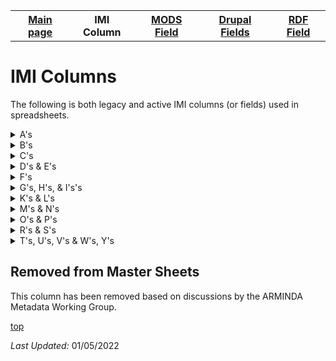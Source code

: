 <!DOCTYPE html>
<html>
<body>
<table style="width:100%">
  <tr>
    <th><a href="index.md">Main page</a></th>
	<th>IMI Column</th>
    <th><a href="MODS.md">MODS Field</a></th>
	<th><a href="DrupalFields.md">Drupal Fields</a></th>
    <th><a href="RDF.md">RDF Field</a></th>
  </tr>
<table>



<h1 id="top">IMI Columns</h1>
<p>The following is both legacy and active IMI columns (or fields) used in spreadsheets.</p>
<details>
<summary>A's</summary>
<br>	
		<li><a href="#removed">abstract_format</a> (removed): format of the abstract</li>
		<li><a href="#removed">accession_number</a> (removed): number associated with gallery items</li>
		<li><a href="advisor.md">advisors</a>: A person under whose supervision a student develops and/or presents an academic paper or project, including theses and capstone projects. </li>
		<li><a href="#removed">attach_additional_files</a> (removed)</li>
		<li><a href="#removed">author#_fname</a> (removed)</li>
		<li><a href="#removed">author#_lname</a> (removed)</li>
		<li><a href="#removed">author#_mname</a> (removed)</li>
		<li><a href="#removed">author#_suffix</a> (removed)</li>
</details>
<details>
<summary>B's</summary>
<br>	
		<li><a href="#removed">box</a> (removed): Box in which newspapers live in in the Archives</li>
		<li><a href="#removed">bp_categories</a> (removed): Possibly BePress categories of Academic Discipline</li>
		<li><a href="#removed">broad_creation_date</a> (removed): Date to accomidate a range associated with the creation of an item</li>
		<li><a href="#removed">broad_date</a> (removed): Date to accomidate a range associated with an item</li>
		<li><a href="bucket.md">bucket</a> : BePress inherited field which indicated the collection --bucket-- an item is associated with.</li>
		<li><a href="#removed">buy_link</a> (removed)</li>	
</details>
<details>
<summary>C's</summary>
<br>	
		<li><a href="#removed">calc_thumbnail_image_url	</a> (removed)</li>
		<li><a href="#removed">calc_url</a> (removed): Possible URL used in BePress</li>
		<li><a href="#removed">campus_location</a> (removed): Location of art on Whitman College campus where Sheehan art is displayed or stored.</li>
		<li><a href="#removed">catalog_id</a> (removed): Catalog number of museum item</li>
		<li><a href="#removed">city </a> (removed): City of publication</li>		
		<li><a href="#removed">collection_name	</a> (removed): Name of collection item is found in.</li>
		<li><a href="#removed">comments</a> (removed): Field for information not held elsewhere.</li>
		<li><a href="#removed">conference_track</a> (removed):Indicates WUC conference track in which item was presented. </li>
		<li><a href="contributors.md">contributors</a>: Identifies the entity or entities that made contributions to the creation of the resource, but whose contributions are secondary to any person or organization specified in the creator(s) field.</li>
		<li><a href="#removed">copyright_notes</a> (removed)</li>
		<li><a href="#removed">costume_design</a> (removed): Responsible party credited for the design of costumes depicted in image</li>
		<li><a href="#removed">cover_image_url</a> (removed)</li>		
		<li><a href="#removed">create_openurl	</a> (removed)</li>
		<li><a href="creators.md">creators</a>: identifies the entity/entities primarily responsible for maknig the resource.</li>
		<li><a href="#removed">cultural_affiliation</a> (removed): Affiliation related to item.</li>
		<li><a href="#removed">custom_citation	</a> (removed)</li>
</details>
<details>
<summary>D's & E's</summary>
<br>	
		<li><a href="#removed">date_created</a> (removed)</li>
		<li><a href="#removed">date_processed	</a> (removed)</li>
		<li><a href="department.md">department</a>: college division in which the item is </li>
		<li><a href="#removed">director</a> (removed): responsible party credited for directing the play depicted in image</li>
				<li><a href="#removed">display_date</a> (removed)</li>
		<li><a href="#removed">distribution_license	</a> (removed) </li>
		<li><a href="#removed">document_type	</a> (removed) </li>		
		<li><a href="#removed">donor</a> (removed)</li>
		<li><a href="#removed">download_file_format	</a> (removed)</li>
		<li><a href="#removed">duration	</a> (removed)</li>
		<li><a href="#removed">editor</a> (removed)</li>
		<li><a href="#removed">end_date</a> (removed)</li>
		<li><a href="#removed">endowment</a> (removed)</li>
		<li><a href="#remove">equipment</a> (removed)</li>
		<li><a href="#removed">ext_links</a> (removed)</li>
</details>
<details>
<summary>F's</summary>
<br>	
		<li><a href="field_abstract.md">field_abstract</a>: a summary of the resource, primarily used with scholarship objects.</li>
		<li><a href="field_access_terms.md">field_access_terms</a>: "Terms used to limit, restrict or coordinate access" - Islandora 8</li>
		<li><a href="field_alternative_title.md">field_alternative_title</a>: an alternative title of the described reresource including abbreviations and translations</li>
		<li><a href="field_date.display.md">field_date_display</a>: date of creation or publication of original object in human readable format for public viewing</li>
		<li><a href="field_description_long.md">field_description_long</a>: an account of the resource, primarily used for archival objects</li>
		<li><a href="file_display_hints.md">file_display_hints</a>: terms that will change how this resource is displayed</li>
		<li><a href="field_edtf_date.md">field_edtf_date</a>: encoded date of creation or publication of the original object that strips out qualifiers and date ranges to allow us to sort on date in ARMINDA</li>
		<li><a href="field_edtf_date_created.md">field_edtf_date_created</a>: encoded date of creation or publication of the original object with qualifiers and date ranges when applicable</li>
		<li><a href="field_edtf_date_issued.md">field_edtf_date_issue</a>: issue date of the newspaper</li>
		<li><a href="field_embargo_date.md">field_embargo_date</a>: date when item is released for public viewing</li>
		<li><a href="field_extent.md">field_extent</a>: statement of the physical size or duration of the object, such as dimensions, number of items, pages, or running time</li>
		<li><a href="funding_sources.md">field_funding_sources</a>: indicates institution or program that helped to fund research project</li>
		<li><a href="field_genre.md">field_genre</a>: a more detaile sub-type refining the broad Work Type element; provides a specific characterization of the nature or style of the original content source</li>
		<li><a href="field_geographic_subject.md">field_geographic_subject</a>: geographic subject headings</li>
		<li><a href="#graduation_year">field_graduation_year</a>: year anuthor graduated from Whitman College</li>
		<li><a href="field_identifier.md">field_identifier</a>: character string or number that clearly and uniquely identifies a digital object or resource. This field ensures that individual dibital object can be accessed, managed, stored, recalled,and used reliably</li>
		<li><a href="issue_num.md">field_issue_num</a>: indicate issue number sequential order of volume</li>
		<li><a href="language.md">field_language</a>: the non-English language of the source content being described (applied to textual or spoken (linguistic) content)</li>
		<li><a href="field_limited_access.md">field_limited_access</a>: field that indicates item may be accessed by only current Whitman affiliates</li>
		<li><a href="field_linked_agent.md">field_linked_agent</a>: label of a field instance populated by taxonomy terms from Corporate Body, Family, Person vocabularies</li>
		<li><a href="field_origin.md">field_origin</a>: provides place names associated with the creation or issuance of a resource</li>
		<li><a href="field_model.md">field_model</a>: Tells what content model the file is -- audio, image, etc; tells what type of file for Islandora to expect</li>
		<li><a href="permanent_url.md">field_permanent_url</a>: unique uri (uniform resource identifier) to the item</li>
		<li><a href="field_provenance.md">field_provenance</a>: contains provenance information about the subject : [currently] donor information and/or when and how the object was acquired</li>
		<li><a href="field_resource_type.md">field_resource_type</a>: basic conceptual indication of the kind of object being described, using broad terms</li>
		<li><a href="field_rights.md">field_rights</a>: URL that indicates copyright and/or creative commons status.</li>
		<li><a href="field_rights_contact.md">field_rights_contact</a> : HTML link to ARMINDA page linking to contact information for use by end users who wish to pursue required permissions for publication, dissemination, etc</li>
		<li><a href="field_source.md">field_source</a> : A related resource from which the described resource is derived</li>
		<li><a href="field_subject.md">field_subject</a> : Term(s) representing the primary topic(s) on which a work is focused.</li>
		<li><a href="field_url_external.md">field_url_external</a> : URL linking file content not hosted in ARMINDA to metadata record, in ARMINDA</li>
		<li><a href="field_volume_num.md">field_volume_num</a> : Volume of newspaper</li>
		<li><a href="field_weight.md">field_weight</a> : Indicates the order of a resource in a collection of resources</li>
		<li><a href="file.md">file</a> : Values contain field location of field that are used to create Drupal Media <a href="https://mjordan.github.io/islandora_workbench_docs/fields/">Islandora Workbench</a></li>
		<li><a href="#removed">file_list</a>(removed)</li>
		<li><a href="#removed">file_name_id</a>(removed)</li>
		<li><a href="filepath.md">filepath</a>: the filename of object; often times includes in ingest path for field - filename is in path -- a place holder field that keeps track of where items are, and helps us distinguish between individual objects along with unique_identifier</li>
		<li><a href="#removed">format</a>(removed)</li>
		<li><a href="#removed">front_end_url</a>-removed</li>

</details>
<details>
<summary>G's, H's, & I's's</summary>
<br>		
		<li><a href="#removed">grant_information</a> - removed</li>
		<li><a href="#id.md">id</a> See <a href="pid.md">PID</a></li>
		<li><a href="#removed">identifier</a> - removed</li>
		<li><a href="#removed">image_caption</a> - removed</li>
		<li><a href="#removed">image_source</a> - removed</li>		
		<li><a href="#removed">instructor</a> - removed</li>
		<li><a href="#removed">insurance_value</a> - removed</li>
		<li><a href="#removed">irb_information</a> - removed</li>
		<li><a href="#removed">irb_number</a> - removed</li>
		<li><a href="#removed">issnum</a> - removed</li>
		<li><a href="#removed">item_identifier</a> - removed</li>
</details>
<details>
<summary>K's & L's</summary>
<br>
		<li><a href="#removed">lc_subject</a> - removed</li>
		<li><a href="#license_file">license_file</a></li>		
		<li><a href="#removed">lighting_design</a> - removed</li>
		<li><a href="line_num.md">line_num</a></li>
		<li><a href="#removed">local_handle</a> - removed</li>
		<li><a href="#removed">location</a> - removed</li>
</details>
<details>
<summary>M's & N's</summary>
<br>
		<li><a href="#removed">medium</a> - removed</li>		
		<li><a href="#removed">multimedia_format</a> - removed</li>
		<li><a href="#removed">multimedia_url</a> - removed</li>
		<li><a href="#removed">native_filename	</a> - removed</li>		
		<li><a href="#removed">native_filesize</a> - removed</li>
		<li><a href="#removed">number_artifacts</a> - removed</li>
</details>
<details>
<summary>O's & P's</summary>
<br>
		<li><a href="obj_file.md">obj_file</a></li>		
		<li><a href="#removed">oclc_number	</a> - removed</li>
		<li><a href="#removed">old_cat_id	</a> - removed</li>
		<li><a href="#removed">pagecount</a> - removed</li>
		<li><a href="#removed">pages</a> - removed</li>		
		<li><a href="parent.md">parent</a></li>
		<li><a href="parent.id.md">parent_id</a></li>
		<li><a href="#removed">pdf_filename	</a> - removed</li>
		<li><a href="#removed">pdf_filesize	</a> - removed</li>
		<li><a href="pid.md">PID (field_pid)</a></li>		
		<li><a href="#removed">playwright</a> - removed</li>
		<li><a href="#removed">preview_image</a> - removed</li>
		<li><a href="#removed">previous_versions</a> - removed</li>
		<li><a href="#removed">production</a> - removed </li>
		<li><a href="#removed">production_decades</a> - removed</li>		
		<li><a href="#remove">production_info - removed	</a></li>
		<li><a href="#removed">production_year	</a> - removed</li>
		<li><a href="#removed">props_design</a> - removed</li>
		<li><a href="provenance.md">provenance (field_provenance)</a></></li>
		<li><a href="#removed">pub_season	</a> - removed</li>
		<li><a href="#removed">publication_date	</a> - removed</li>		
		<li><a href="publisher.md">publisher (field_linked_agent)</a></li>
</details>
<details>
<summary>R's & S's</summary>
<br>
		<li><a href="#removed">recommended_citation	</a> - removed</li>
		<li><a href="#removed">record_series</a> - removed</li>
		<li><a href="#removed">relation</a> - removed</li>
		<li><a href="#removed">research_project	</a> - removed</li>		
		<li><a href="rowNumber.md">rowNumber</a> - removed</li>
		<li><a href="#removed">series_id</a> - removed</li>
		<li><a href="#removed">session	</a> - removed</li>
		<li><a href="seq_number.md">seq_number</a> - removed</li>		
		<li><a href="#removed">set_design	</a> - removed</li>
		<li><a href="#removed">sound_design	</a> - removed</li>
		<li><a href="#removed">source_publication	</a> - removed</li>
		<li><a href="#removed">sponsor	</a> - removed</li>		
		<li><a href="#removed">stage_manager</a> - removed</li>
		<li><a href="#removed">start_date</a> - removed</li>
		<li><a href="#removed">state</a> - removed</li>
		<li><a href="#removed">subject_area</a></a> - removed</li>
		<li><a href="#removed">supplemental_filenames	</a> - removed</li>		
		<li><a href="#removed">supplemental_filesizes</a> - removed</li>
</details>
<details>
<summary>T's, U's, V's & W's, Y's</summary>
<br>
		<li><a href="#removed">tech_director</a> - removed</li>
		<li><a href="#removed">terms_of_use</a> - removed</li>
		<li><a href="title.md">title (title)</a></li>
		<li><a href="#removed">tracks</a> - removed</li>
		<li><a href="#removed">type_of_work	</a> - removed</li>
		<li><a href="#removed">update_reason</a> - removed</li>
		<li><a href="#removed">upload_cover_image</a> - removed</li>
		<li><a href="#removed">uploaders_email</a> - removed</li>
		<li><a href="#removed">uploader_userid</a> - removed</li>
		<li><a href="url_alias.md">url_alias</a></li>
		<li><a href="#removed">volnum</a> - removed</li>
		<li><a href="#removed">wf_areyouuploadingaf1</a> - removed</li>
		<li><a href="#removed">year_conference</a> - removed</li>	
</details>
<h2 id="removed">Removed from Master Sheets</h2>
<p>This column has been removed based on discussions by the ARMINDA Metadata Working Group.</p>	
<p><a href="#top">top</a></p>
<p><i>Last Updated: </i>01/05/2022</p>
</dl>
</html>
